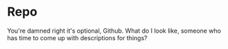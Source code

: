 Repo
====

You're damned right it's optional, Github. What do I look like, someone who has time to come up with descriptions for things?